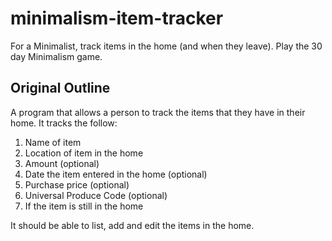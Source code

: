 # minimalism-item-tracker
For a Minimalist, track items in the home (and when they leave). Play the 30 day Minimalism game.

## Original Outline

A program that allows a person to track the items that they have in their home. It tracks the follow:

1. Name of item
1. Location of item in the home
1. Amount (optional)
1. Date the item entered in the home (optional)
1. Purchase price (optional)
1. Universal Produce Code (optional)
1. If the item is still in the home

It should be able to list, add and edit the items in the home.